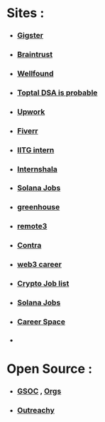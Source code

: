 # Sites :

- ### [Gigster](https://gigster.com/) 
- ### [Braintrust](https://www.usebraintrust.com/) 
- ### [Wellfound](https://wellfound.com/jobs)
- ### [Toptal DSA is probable](https://www.toptal.com/)
- ### [Upwork](https://www.upwork.com/)
- ### [Fiverr](https://www.fiverr.com/)
- ### [IITG intern](https://srip.iitgn.ac.in/portal/) 
- ### [Internshala](https://internshala.com/) 
- ### [Solana Jobs](https://jobs.solana.com/) 
- ### [greenhouse](https://www.greenhouse.com/) 
- ### [remote3](https://remote3.co/) 
- ### [Contra](https://contra.com/home) 
- ### [web3 career](https://web3.career) 
- ### [Crypto Job list](https://cryptojobslist.com/) 
- ### [Solana Jobs](https://jobs.solana.com/jobs) 
- ### [Career Space](https://www.careerspace.in/) 
- ### []()
# Open Source :

- ### [GSOC](https://summerofcode.withgoogle.com/) , [Orgs](https://www.gsocorganizations.dev/) 
- ### [Outreachy](https://www.outreachy.org/) 


